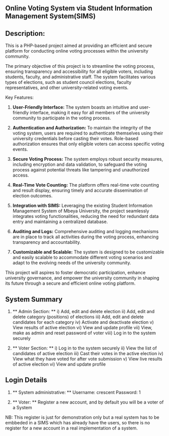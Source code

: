 ## Online Voting System via Student Information Management System(SIMS)

## Description:
This is a PHP-based project aimed at providing an efficient and secure platform for conducting online voting processes within the university community.

The primary objective of this project is to streamline the voting process, ensuring transparency and accessibility for all eligible voters, including students, faculty, and administrative staff. The system facilitates various types of elections, such as student council elections, faculty representatives, and other university-related voting events.

Key Features:
1. **User-Friendly Interface:** The system boasts an intuitive and user-friendly interface, making it easy for all members of the university community to participate in the voting process.

2. **Authentication and Authorization:** To maintain the integrity of the voting system, users are required to authenticate themselves using their university credentials before casting their votes. Role-based authorization ensures that only eligible voters can access specific voting events.

3. **Secure Voting Process:** The system employs robust security measures, including encryption and data validation, to safeguard the voting process against potential threats like tampering and unauthorized access.

4. **Real-Time Vote Counting:** The platform offers real-time vote counting and result display, ensuring timely and accurate dissemination of election outcomes.

5. **Integration with SIMS:** Leveraging the existing Student Information Management System of Mbeya University, the project seamlessly integrates voting functionalities, reducing the need for redundant data entry and maintaining a centralized database.

6. **Auditing and Logs:** Comprehensive auditing and logging mechanisms are in place to track all activities during the voting process, enhancing transparency and accountability.

7. **Customizable and Scalable:** The system is designed to be customizable and easily scalable to accommodate different voting scenarios and adapt to the evolving needs of the university community.

This project will aspires to foster democratic participation, enhance university governance, and empower the university community in shaping its future through a secure and efficient online voting platform.

## System Summary
1. ** Admin Section: **
	i) Add, edit and delete election
	ii) Add, edit and delete category (positions) of elections
	iii) Add, edit and delete candidates for each category
	iv) Activate and deactivate election
	v) View results of active election
	vi) View and update profile
	vii) View, make as admin and reset password of voter
	viii) Log in to the system securely
	
2. ** Voter Section: **
	i) Log in to the system securely
	ii) View the list of candidates of active election
	iii) Cast their votes in the active election
	iv) View what they have voted for after vote submission
	v) View live results of active election
	vi) View and update profile
	
## Login Details
1. ** System administrative: **
Username: crescent
Password: 1

2. ** Voter: **
Register a new account, and by default you will be a voter of a System

NB: This register is just for demonstration only but a real system has to be embbeded in a SIMS which has already have the users, so there is no register for a new account in a real implementation of a system.

